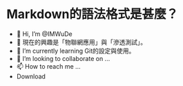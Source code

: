 # Markdown的語法格式是甚麼？

- 👋 Hi, I’m @IMWuDe
- 👀 現在的興趣是「物聯網應用」與「滲透測試」。
- 🌱 I’m currently learning Git的設定與使用。
- 💞️ I’m looking to collaborate on ...
- 📫 How to reach me ...
- Download  